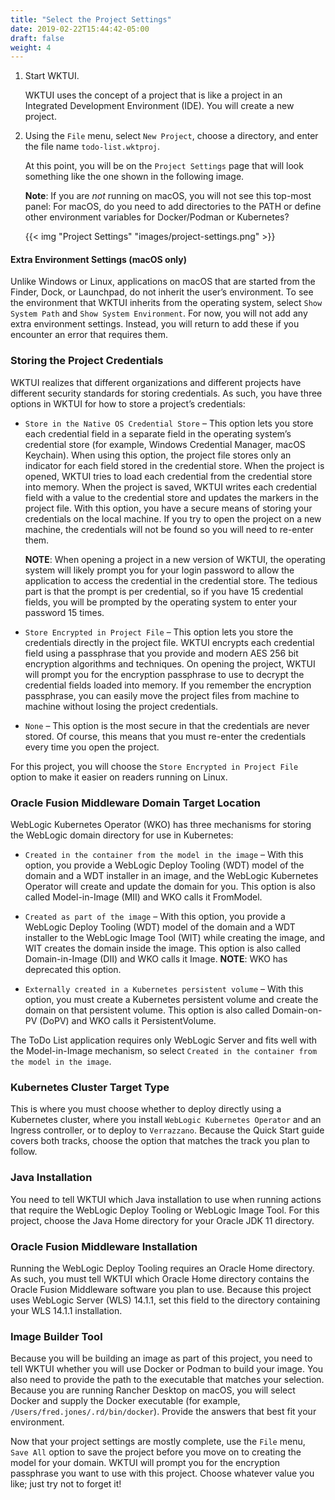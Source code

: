 ```yaml
---
title: "Select the Project Settings"
date: 2019-02-22T15:44:42-05:00
draft: false
weight: 4
---
```

1. Start WKTUI.  

   WKTUI uses the concept of a project that is like a project in an Integrated Development Environment (IDE).  You will create a new project.  

2. Using the `File` menu, select `New Project`, choose a directory, and enter the file name `todo-list.wktproj`.  

    At this point, you will be on the `Project Settings` page that will look something like the one shown in the following image.  

    **Note**: If you are _not_  running on macOS, you will not see this top-most panel: For macOS, do you need to add directories to the PATH or define other environment variables for Docker/Podman or Kubernetes?

    {{< img "Project Settings" "images/project-settings.png" >}}

#### Extra Environment Settings (macOS only)

Unlike Windows or Linux, applications on macOS that are started from the Finder, Dock, or Launchpad, do not inherit the user’s environment. To see the environment that WKTUI inherits from the operating system, select `Show System Path` and `Show System Environment`.  For now, you will not add any extra environment settings. Instead, you will return to add these if you encounter an error that requires them.

### Storing the Project Credentials

WKTUI realizes that different organizations and different projects have different security standards for storing credentials.  As such, you have three options in WKTUI for how to store a project’s credentials:

- `Store in the Native OS Credential Store` – This option lets you store each credential field in a separate field in the operating system’s credential store (for example, Windows Credential Manager, macOS Keychain).  When using this option, the project file stores only an indicator for each field stored in the credential store.  When the project is opened, WKTUI tries to load each credential from the credential store into memory.  When the project is saved, WKTUI writes each credential field with a value to the credential store and updates the markers in the project file.  With this option, you have a secure means of storing your credentials on the local machine.  If you try to open the project on a new machine, the credentials will not be found so you will need to re-enter them.

   **NOTE**: When opening a project in a new version of WKTUI, the operating system will likely prompt you for your login password to allow the application to access the credential in the credential store.  The tedious part is that the prompt is per credential, so if you have 15 credential fields, you will be prompted by the operating system to enter your password 15 times.

- `Store Encrypted in Project File` – This option lets you store the credentials directly in the project file.  WKTUI encrypts each credential field using a passphrase that you provide and modern AES 256 bit encryption algorithms and techniques.  On opening the project, WKTUI will prompt you for the encryption passphrase to use to decrypt the credential fields loaded into memory.  If you remember the encryption passphrase, you can easily move the project files from machine to machine without losing the project credentials.

- `None` – This option is the most secure in that the credentials are never stored.   Of course, this means that you must re-enter the credentials every time you open the project.

For this project, you will choose the `Store Encrypted in Project File` option to make it easier on readers running on Linux.

### Oracle Fusion Middleware Domain Target Location

WebLogic Kubernetes Operator (WKO) has three mechanisms for storing the WebLogic domain directory for use in Kubernetes:

- `Created in the container from the model in the image` – With this option, you provide a WebLogic Deploy Tooling (WDT) model of the domain and a WDT installer in an image, and the WebLogic Kubernetes Operator will create and update the domain for you.  This option is also called Model-in-Image (MII) and WKO calls it FromModel.

- `Created as part of the image` – With this option, you provide a WebLogic Deploy Tooling (WDT) model of the domain and a WDT installer to the WebLogic Image Tool (WIT) while creating the image, and WIT creates the domain inside the image.  This option is also called Domain-in-Image (DII) and WKO calls it Image.  **NOTE**: WKO has deprecated this option.

- `Externally created in a Kubernetes persistent volume` – With this option, you must create a Kubernetes persistent volume and create the domain on that persistent volume.  This option is also called Domain-on-PV (DoPV) and WKO calls it PersistentVolume.

The ToDo List application requires only WebLogic Server and fits well with the Model-in-Image mechanism, so select `Created in the container from the model in the image`.

### Kubernetes Cluster Target Type

This is where you must choose whether to deploy directly using a Kubernetes cluster, where you install `WebLogic Kubernetes Operator` and an Ingress controller, or to deploy to `Verrazzano`.  Because the Quick Start guide covers both tracks, choose the option that matches the track you plan to follow.

### Java Installation

You need to tell WKTUI which Java installation to use when running actions that require the WebLogic Deploy Tooling or WebLogic Image Tool.  For this project, choose the Java Home directory for your Oracle JDK 11 directory.

### Oracle Fusion Middleware Installation

Running the WebLogic Deploy Tooling requires an Oracle Home directory.  As such, you must tell WKTUI which Oracle Home directory contains the Oracle Fusion Middleware software you plan to use.  Because this project uses WebLogic Server (WLS) 14.1.1, set this field to the directory containing your WLS 14.1.1 installation.

### Image Builder Tool

Because you will be building an image as part of this project, you need to tell WKTUI whether you will use Docker or Podman to build your image.  You also need to provide the path to the executable that matches your selection.  Because you are running Rancher Desktop on macOS, you will select Docker and supply the Docker executable (for example, `/Users/fred.jones/.rd/bin/docker`).  Provide the answers that best fit your environment.

Now that your project settings are mostly complete, use the `File` menu, `Save All` option to save the project before you move on to creating the model for your domain.  WKTUI will prompt you for the encryption passphrase you want to use with this project.  Choose whatever value you like; just try not to forget it!
